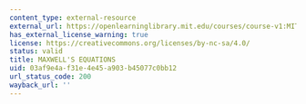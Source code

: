 ```yaml
---
content_type: external-resource
external_url: https://openlearninglibrary.mit.edu/courses/course-v1:MITx+8.02.3x+1T2019/about
has_external_license_warning: true
license: https://creativecommons.org/licenses/by-nc-sa/4.0/
status: valid
title: MAXWELL'S EQUATIONS
uid: 03af9e4a-f31e-4e45-a903-b45077c0bb12
url_status_code: 200
wayback_url: ''
---
```

